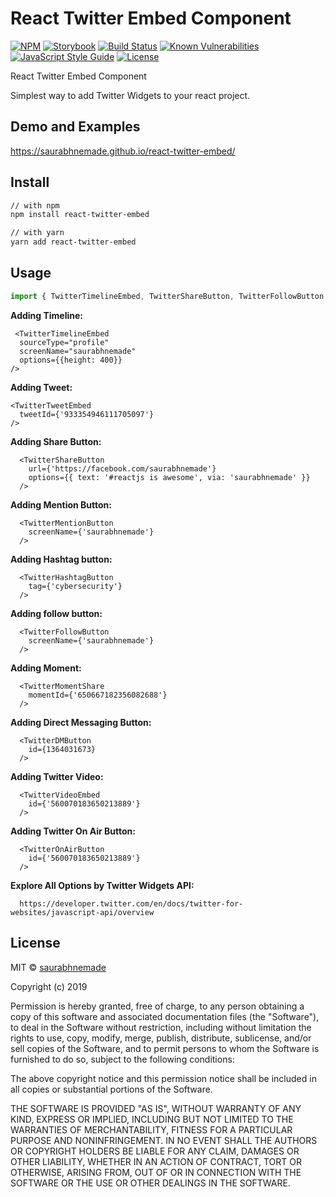 
# React Twitter Embed Component

[![NPM](https://img.shields.io/npm/v/react-twitter-embed.svg)](https://www.npmjs.com/package/react-twitter-embed) [![Storybook](https://cdn.jsdelivr.net/gh/storybooks/brand@master/badge/badge-storybook.svg)](https://saurabhnemade.github.io/react-twitter-embed/) [![Build Status](https://travis-ci.org/saurabhnemade/react-twitter-embed.svg?branch=storybook-migration)](https://travis-ci.org/saurabhnemade/react-twitter-embed) [![Known Vulnerabilities](https://snyk.io/test/github/saurabhnemade/react-twitter-embed/badge.svg)](https://snyk.io/test/github/saurabhnemade/react-twitter-embed) [![JavaScript Style Guide](https://img.shields.io/badge/code_style-standard-brightgreen.svg)](https://standardjs.com) [![License](https://img.shields.io/badge/license-MIT-brightgreen.svg)](https://raw.githubusercontent.com/saurabhnemade/react-twitter-embed/master/LICENSE)


React Twitter Embed Component

Simplest way to add Twitter Widgets to your react project.

## Demo and Examples
https://saurabhnemade.github.io/react-twitter-embed/


## Install

```sh
// with npm
npm install react-twitter-embed

// with yarn
yarn add react-twitter-embed
```

## Usage

```jsx
import { TwitterTimelineEmbed, TwitterShareButton, TwitterFollowButton, TwitterHashtagButton, TwitterMentionButton, TwitterTweetEmbed, TwitterMomentShare, TwitterDMButton, TwitterVideoEmbed, TwitterOnAirButton } from 'react-twitter-embed';
```

**Adding Timeline:**

     <TwitterTimelineEmbed
      sourceType="profile"
      screenName="saurabhnemade"
      options={{height: 400}}
    />

**Adding Tweet:**

    <TwitterTweetEmbed
      tweetId={'933354946111705097'}
    />

**Adding Share Button:**

      <TwitterShareButton
        url={'https://facebook.com/saurabhnemade'}
        options={{ text: '#reactjs is awesome', via: 'saurabhnemade' }}
      />

**Adding Mention Button:**

      <TwitterMentionButton
        screenName={'saurabhnemade'}
      />

**Adding Hashtag button:**

      <TwitterHashtagButton
        tag={'cybersecurity'}
      />

 **Adding follow button:**

      <TwitterFollowButton
        screenName={'saurabhnemade'}
      />

 **Adding Moment:**

      <TwitterMomentShare
        momentId={'650667182356082688'}
      />

 **Adding Direct Messaging Button:**

      <TwitterDMButton
        id={1364031673}
      />

 **Adding Twitter Video:**

      <TwitterVideoEmbed
        id={'560070183650213889'}
      />

 **Adding Twitter On Air Button:**

      <TwitterOnAirButton
        id={'560070183650213889'}
      />

 **Explore All Options by Twitter Widgets API:**

      https://developer.twitter.com/en/docs/twitter-for-websites/javascript-api/overview


## License

MIT © [saurabhnemade](https://github.com/saurabhnemade)

Copyright (c) 2019

Permission is hereby granted, free of charge, to any person obtaining a copy
of this software and associated documentation files (the "Software"), to deal
in the Software without restriction, including without limitation the rights
to use, copy, modify, merge, publish, distribute, sublicense, and/or sell
copies of the Software, and to permit persons to whom the Software is
furnished to do so, subject to the following conditions:

The above copyright notice and this permission notice shall be included in all
copies or substantial portions of the Software.

THE SOFTWARE IS PROVIDED "AS IS", WITHOUT WARRANTY OF ANY KIND, EXPRESS OR
IMPLIED, INCLUDING BUT NOT LIMITED TO THE WARRANTIES OF MERCHANTABILITY,
FITNESS FOR A PARTICULAR PURPOSE AND NONINFRINGEMENT. IN NO EVENT SHALL THE
AUTHORS OR COPYRIGHT HOLDERS BE LIABLE FOR ANY CLAIM, DAMAGES OR OTHER
LIABILITY, WHETHER IN AN ACTION OF CONTRACT, TORT OR OTHERWISE, ARISING FROM,
OUT OF OR IN CONNECTION WITH THE SOFTWARE OR THE USE OR OTHER DEALINGS IN THE
SOFTWARE.

